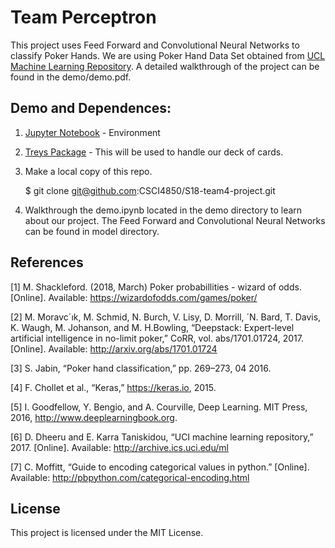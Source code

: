 #   Team Perceptron 
This project uses Feed Forward and Convolutional Neural Networks to classify Poker Hands. We are using Poker Hand Data Set obtained from [UCL Machine Learning Repository](https://archive.ics.uci.edu/ml/datasets/Poker+Hand). A detailed walkthrough of the project can be found in the demo/demo.pdf.

## Demo and Dependences:
1. [Jupyter Notebook](http://jupyter.readthedocs.io/en/latest/install.html) - Environment

2. [Treys Package](https://github.com/ihendley/treys/tree/master/treys) - This will be used to handle our deck of cards.

3. Make a local copy of this repo.

    $ git clone git@github.com:CSCI4850/S18-team4-project.git

4. Walkthrough the demo.ipynb located in the demo directory to learn about our project. The Feed Forward and Convolutional Neural Networks can be found in model directory. 


## References
[1] M. Shackleford. (2018, March) Poker probabillities - wizard of odds.[Online]. Available: https://wizardofodds.com/games/poker/

[2] M. Moravc´ık, M. Schmid, N. Burch, V. Lisy, D. Morrill, ´N. Bard, T. Davis, K. Waugh, M. Johanson, and M. H.Bowling, “Deepstack: Expert-level artificial intelligence in no-limit poker,” CoRR, vol. abs/1701.01724, 2017. [Online]. Available: http://arxiv.org/abs/1701.01724

[3] S. Jabin, “Poker hand classification,” pp. 269–273, 04 2016.

[4] F. Chollet et al., “Keras,” https://keras.io, 2015.

[5] I. Goodfellow, Y. Bengio, and A. Courville, Deep Learning. MIT Press, 2016, http://www.deeplearningbook.org.

[6] D. Dheeru and E. Karra Taniskidou, “UCI machine learning repository,” 2017. [Online]. Available: http://archive.ics.uci.edu/ml

[7] C. Moffitt, “Guide to encoding categorical values in python.” [Online]. Available: http://pbpython.com/categorical-encoding.html

## License
This project is licensed under the MIT License.

